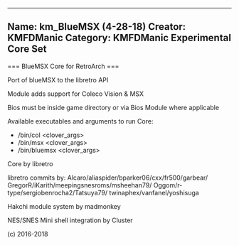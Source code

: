 -----------------------
Name: km_BlueMSX (4-28-18)
Creator: KMFDManic
Category: KMFDManic Experimental Core Set
-----------------------
=== BlueMSX Core for RetroArch ===

Port of blueMSX to the libretro API

Module adds support for Coleco Vision & MSX

Bios must be inside game directory or via Bios Module where applicable

Available executables and arguments to run Core:
- /bin/col <rom> <clover_args>
- /bin/msx <rom> <clover_args>
- /bin/bluemsx <rom> <clover_args>

Core by libretro 

libretro commits by:
Alcaro/aliaspider/bparker06/cxx/fr500/garbear/
GregorR/iKarith/meepingsnesroms/msheehan79/
Oggom/r-type/sergiobenrocha2/Tatsuya79/
twinaphex/vanfanel/yoshisuga

Hakchi module system by madmonkey

NES/SNES Mini shell integration by Cluster

(c) 2016-2018
